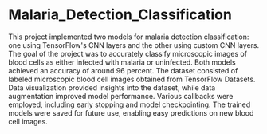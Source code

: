 # Malaria_Detection_Classification

This project implemented two models for malaria detection classification: one using TensorFlow's CNN layers and the other using custom CNN layers. The goal of the project was to accurately classify microscopic images of blood cells as either infected with malaria or uninfected. Both models achieved an accuracy of around 96 percent. The dataset consisted of labeled microscopic blood cell images obtained from TensorFlow Datasets. Data visualization provided insights into the dataset, while data augmentation improved model performance. Various callbacks were employed, including early stopping and model checkpointing. The trained models were saved for future use, enabling easy predictions on new blood cell images.
